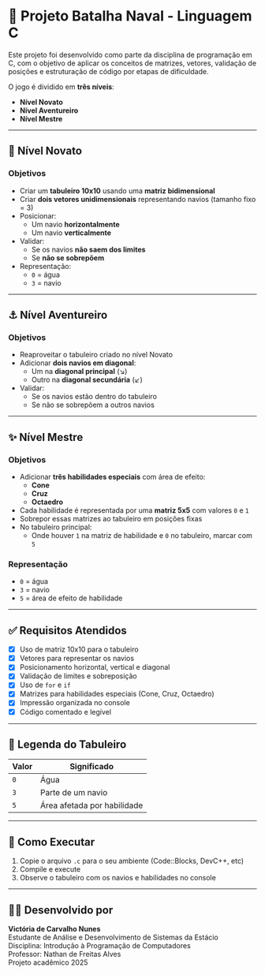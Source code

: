 # 🚢 Projeto Batalha Naval - Linguagem C

Este projeto foi desenvolvido como parte da disciplina de programação em C, com o objetivo de aplicar os conceitos de matrizes, vetores, validação de posições e estruturação de código por etapas de dificuldade.

O jogo é dividido em **três níveis**:

- **Nível Novato**
- **Nível Aventureiro**
- **Nível Mestre**

---

## 🧱 Nível Novato

### Objetivos

- Criar um **tabuleiro 10x10** usando uma **matriz bidimensional**
- Criar **dois vetores unidimensionais** representando navios (tamanho fixo = 3)
- Posicionar:
  - Um navio **horizontalmente**
  - Um navio **verticalmente**
- Validar:
  - Se os navios **não saem dos limites**
  - Se **não se sobrepõem**
- Representação:
  - `0` = água
  - `3` = navio

---

## ⚓ Nível Aventureiro

### Objetivos

- Reaproveitar o tabuleiro criado no nível Novato
- Adicionar **dois navios em diagonal**:
  - Um na **diagonal principal** (↘)
  - Outro na **diagonal secundária** (↙)
- Validar:
  - Se os navios estão dentro do tabuleiro
  - Se não se sobrepõem a outros navios

---

## ✨ Nível Mestre

### Objetivos

- Adicionar **três habilidades especiais** com área de efeito:
  - **Cone**
  - **Cruz**
  - **Octaedro**
- Cada habilidade é representada por uma **matriz 5x5** com valores `0` e `1`
- Sobrepor essas matrizes ao tabuleiro em posições fixas
- No tabuleiro principal:
  - Onde houver `1` na matriz de habilidade e `0` no tabuleiro, marcar com `5`

### Representação

- `0` = água  
- `3` = navio  
- `5` = área de efeito de habilidade

---

## ✅ Requisitos Atendidos

- [x] Uso de matriz 10x10 para o tabuleiro
- [x] Vetores para representar os navios
- [x] Posicionamento horizontal, vertical e diagonal
- [x] Validação de limites e sobreposição
- [x] Uso de `for` e `if`
- [x] Matrizes para habilidades especiais (Cone, Cruz, Octaedro)
- [x] Impressão organizada no console
- [x] Código comentado e legível

---

## 📘 Legenda do Tabuleiro

| Valor | Significado                 |
|-------|-----------------------------|
| `0`   | Água                        |
| `3`   | Parte de um navio           |
| `5`   | Área afetada por habilidade |

---

## 🧠 Como Executar

1. Copie o arquivo `.c` para o seu ambiente (Code::Blocks, DevC++, etc)
2. Compile e execute
3. Observe o tabuleiro com os navios e habilidades no console

---

## 👩‍💻 Desenvolvido por

**Victória de Carvalho Nunes**  
Estudante de Análise e Desenvolvimento de Sistemas da Estácio  
Disciplina: Introdução à Programação de Computadores  
Professor: Nathan de Freitas Alves  
Projeto acadêmico 2025



